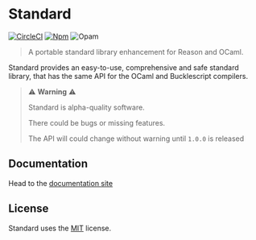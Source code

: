 # Standard

[![CircleCI](https://circleci.com/gh/Dean177/reason-standard.svg?style=shield)](https://circleci.com/gh/Dean177/reason-standard)
[![Npm](https://badge.fury.io/js/reason-standard.svg)](https://www.npmjs.com/package/reason-standard)
![Opam](https://img.shields.io/badge/opam_package-unpublished-yellow)

> A portable standard library enhancement for Reason and OCaml.

Standard provides an easy-to-use, comprehensive and safe standard library, that has the same API for the OCaml and Bucklescript compilers.

> ⚠️ **Warning** ⚠️
>
> Standard is alpha-quality software. 
>
> There could be bugs or missing features.
>
> The API will could change without warning until `1.0.0` is released

## Documentation

Head to the [documentation site](https://reason-standard.netlify.com)

## License

Standard uses the [MIT](./LICENSE) license.

